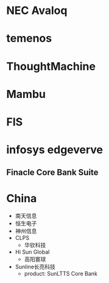 # NEC Avaloq

# temenos

# ThoughtMachine

# Mambu

# FIS

# infosys edgeverve

Finacle Core Bank Suite
-

# China

- 南天信息
- 恒生电子
- 神州信息
- CLPS
  - 华钦科技
- Hi Sun Global
  - 高阳寰球
- Sunline长亮科技
  - product: SunLTTS Core Bank
